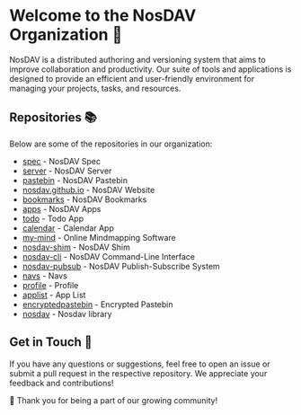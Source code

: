 # Welcome to the NosDAV Organization 👋


NosDAV is a distributed authoring and versioning system that aims to improve collaboration and productivity. Our suite of tools and applications is designed to provide an efficient and user-friendly environment for managing your projects, tasks, and resources.

## Repositories 📚

Below are some of the repositories in our organization:

- [spec](https://github.com/nosdav/spec) - NosDAV Spec
- [server](https://github.com/nosdav/server) - NosDAV Server
- [pastebin](https://github.com/nosdav/pastebin) - NosDAV Pastebin
- [nosdav.github.io](https://github.com/nosdav/nosdav.github.io) - NosDAV Website
- [bookmarks](https://github.com/nosdav/bookmarks) - NosDAV Bookmarks
- [apps](https://github.com/nosdav/apps) - NosDAV Apps
- [todo](https://github.com/nosdav/todo) - Todo App
- [calendar](https://github.com/nosdav/calendar) - Calendar App
- [my-mind](https://github.com/nosdav/my-mind) - Online Mindmapping Software
- [nosdav-shim](https://github.com/nosdav/nosdav-shim) - NosDAV Shim
- [nosdav-cli](https://github.com/nosdav/nosdav-cli) - NosDAV Command-Line Interface
- [nosdav-pubsub](https://github.com/nosdav/nosdav-pubsub) - NosDAV Publish-Subscribe System
- [navs](https://github.com/nosdav/navs) - Navs
- [profile](https://github.com/nosdav/profile) - Profile
- [applist](https://github.com/nosdav/applist) - App List
- [encryptedpastebin](https://github.com/nosdav/encryptedpastebin) - Encrypted Pastebin
- [nosdav](https://github.com/nosdav/nosdav) - Nosdav library

## Get in Touch 📧

If you have any questions or suggestions, feel free to open an issue or submit a pull request in the respective repository. We appreciate your feedback and contributions!

🌱 Thank you for being a part of our growing community!
